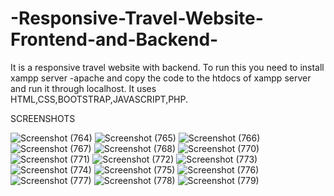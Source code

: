 # -Responsive-Travel-Website-Frontend-and-Backend-
 
It is a responsive travel website with backend. To run this you need to install xampp server -apache and copy the code to the htdocs of xampp server and run it through localhost. It uses HTML,CSS,BOOTSTRAP,JAVASCRIPT,PHP. 

SCREENSHOTS

![Screenshot (764)](https://user-images.githubusercontent.com/118952854/206403171-44f00716-7a8a-42f1-9c69-d1a7e95bae92.png)
![Screenshot (765)](https://user-images.githubusercontent.com/118952854/206403181-5c6b83f6-333c-414a-899a-26bc89a4cfd7.png)
![Screenshot (766)](https://user-images.githubusercontent.com/118952854/206403190-8f231c56-ce04-41ee-a659-268b7697f362.png)
![Screenshot (767)](https://user-images.githubusercontent.com/118952854/206403206-29597ecf-eb88-4d6e-b3fe-cf37c7822192.png)
![Screenshot (768)](https://user-images.githubusercontent.com/118952854/206403220-c9e51cd8-ee2d-4c14-b8d9-81fcb563979a.png)
![Screenshot (770)](https://user-images.githubusercontent.com/118952854/206403313-30271396-2d64-4d8d-af43-92329c12a2b4.png)
![Screenshot (771)](https://user-images.githubusercontent.com/118952854/206403332-72bb63b7-5971-4195-91ee-2d426224f932.png)
![Screenshot (772)](https://user-images.githubusercontent.com/118952854/206403348-44c702c8-db68-405d-8413-07584c765001.png)
![Screenshot (773)](https://user-images.githubusercontent.com/118952854/206403375-0ec0aa03-c147-47fd-a6aa-aea287b44d1f.png)
![Screenshot (774)](https://user-images.githubusercontent.com/118952854/206403383-69f16f0d-fb35-498c-80cb-8ccf0cd2ea77.png)
![Screenshot (775)](https://user-images.githubusercontent.com/118952854/206403421-bb872543-ac95-4905-bbc1-3ad129e8bef9.png)
![Screenshot (776)](https://user-images.githubusercontent.com/118952854/206403513-f2c70767-9d3f-451a-8fe5-49392fe60952.png)
![Screenshot (777)](https://user-images.githubusercontent.com/118952854/206403452-33ba4359-4d26-47ac-b4b0-79377b5bc762.png)
![Screenshot (778)](https://user-images.githubusercontent.com/118952854/206403527-73dc4816-872a-470c-a4f1-4be941d6772a.png)
![Screenshot (779)](https://user-images.githubusercontent.com/118952854/206403547-4132e93e-dad3-471d-bf89-0ca93336d6cb.png)




















